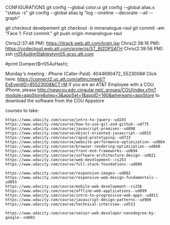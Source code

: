 CONFIGURATIONS
git config --global color.ui
git config --global alias.s "status -s"
git config --global alias.lg "log --oneline --decorate --all --graph"

git checkout develpement
git checkout -b mmanalogue-raul
git commit -am "Face 1: First commit."
git push origin mmanalogue-raul

Chris(2:37:48 PM): https://itrack.web.att.com/login.jsp
Chris(2:38:16 PM): https://codecloud.web.att.com/projects/ST_BIZOPSATH
Chris(2:38:56 PM): ssh rr054u@m5labtestvm05.gcsc.att.com


  #print Dumper($rr054uHash);


  Monday's meeting :
    iPhone (Caller-Paid): 4044690472,,5523008#
    Click here: https://connect2.uc.att.com/attinc/meet/?ExEventID=85523008&CT=M
    If you are an AT&T Employee with a COU iPhone, please http://newcou.edc.cingular.net/_groups/COU/index.cfm?module=appStore&step=3&appSet=1&appID=160&whereami=appStore to download the software from the COU Appstore


  courses to take:
  
    https://www.udacity.com/course/intro-to-jquery--ud245
    https://www.udacity.com/course/how-to-use-git-and-github--ud775
    https://www.udacity.com/course/javascript-promises--ud898
    https://www.udacity.com/course/object-oriented-javascript--ud015
    https://www.udacity.com/course/rapid-prototyping--ud723
    https://www.udacity.com/course/website-performance-optimization--ud884
    https://www.udacity.com/course/browser-rendering-optimization--ud860
    https://www.udacity.com/course/front-end-frameworks--ud894
    https://www.udacity.com/course/software-architecture-design--ud821
    https://www.udacity.com/course/web-development--cs253
    https://www.udacity.com/course/full-stack-foundations--ud088

    https://www.udacity.com/course/responsive-images--ud882
    https://www.udacity.com/course/responsive-web-design-fundamentals--ud893
    https://www.udacity.com/course/mobile-web-development--cs256
    https://www.udacity.com/course/offline-web-applications--ud899
    https://www.udacity.com/course/intro-to-progressive-web-apps--ud811
    https://www.udacity.com/course/javascript-design-patterns--ud989
    https://www.udacity.com/course/technical-interview--ud513

    https://www.udacity.com/course/senior-web-developer-nanodegree-by-google--nd802

